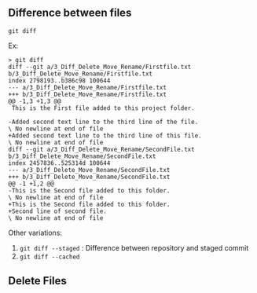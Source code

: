 ## Difference between files

`git diff`

Ex: 
```
> git diff
diff --git a/3_Diff_Delete_Move_Rename/Firstfile.txt b/3_Diff_Delete_Move_Rename/Firstfile.txt
index 2798193..b386c98 100644
--- a/3_Diff_Delete_Move_Rename/Firstfile.txt
+++ b/3_Diff_Delete_Move_Rename/Firstfile.txt
@@ -1,3 +1,3 @@
 This is the First file added to this project folder.

-Added second text line to the third line of the file.
\ No newline at end of file
+Added second text line to the third line of this file.
\ No newline at end of file
diff --git a/3_Diff_Delete_Move_Rename/SecondFile.txt b/3_Diff_Delete_Move_Rename/SecondFile.txt
index 2457836..525314d 100644
--- a/3_Diff_Delete_Move_Rename/SecondFile.txt
+++ b/3_Diff_Delete_Move_Rename/SecondFile.txt
@@ -1 +1,2 @@
-This is the Second file added to this folder.
\ No newline at end of file
+This is the Second file added to this folder.
+Second line of second file.
\ No newline at end of file
```


Other variations: 

1. `git diff --staged` : Difference between repository and staged commit
2. `git diff --cached`

## Delete Files

